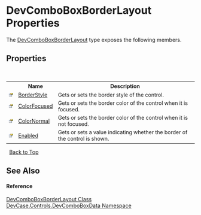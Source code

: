 # DevComboBoxBorderLayout Properties
 

The <a href="T_DevCase_Controls_DevComboBoxData_DevComboBoxBorderLayout">DevComboBoxBorderLayout</a> type exposes the following members.


## Properties
&nbsp;<table><tr><th></th><th>Name</th><th>Description</th></tr><tr><td>![Public property](media/pubproperty.gif "Public property")</td><td><a href="P_DevCase_Controls_DevComboBoxData_DevComboBoxBorderLayout_BorderStyle">BorderStyle</a></td><td>
Gets or sets the border style of the control.</td></tr><tr><td>![Public property](media/pubproperty.gif "Public property")</td><td><a href="P_DevCase_Controls_DevComboBoxData_DevComboBoxBorderLayout_ColorFocused">ColorFocused</a></td><td>
Gets or sets the border color of the control when it is focused.</td></tr><tr><td>![Public property](media/pubproperty.gif "Public property")</td><td><a href="P_DevCase_Controls_DevComboBoxData_DevComboBoxBorderLayout_ColorNormal">ColorNormal</a></td><td>
Gets or sets the border color of the control when it is not focused.</td></tr><tr><td>![Public property](media/pubproperty.gif "Public property")</td><td><a href="P_DevCase_Controls_DevComboBoxData_DevComboBoxBorderLayout_Enabled">Enabled</a></td><td>
Gets or sets a value indicating whether the border of the control is shown.</td></tr></table>&nbsp;
<a href="#devcomboboxborderlayout-properties">Back to Top</a>

## See Also


#### Reference
<a href="T_DevCase_Controls_DevComboBoxData_DevComboBoxBorderLayout">DevComboBoxBorderLayout Class</a><br /><a href="N_DevCase_Controls_DevComboBoxData">DevCase.Controls.DevComboBoxData Namespace</a><br />